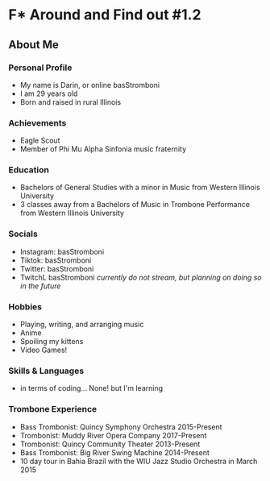 # F* Around and Find out #1.2

## About Me
### Personal Profile
- My name is Darin, or online basStromboni
- I am 29 years old
- Born and raised in rural Illinois

### Achievements
- Eagle Scout
- Member of Phi Mu Alpha Sinfonia music fraternity

### Education
- Bachelors of General Studies with a minor in Music from Western Illinois University 
- 3 classes away from a Bachelors of Music in Trombone Performance from Western Illinois University

### Socials
- Instagram: basStromboni
- Tiktok: basStromboni
- Twitter: basStromboni
- TwitchL basStromboni *currently do not stream, but planning on doing so in the future*

### Hobbies
- Playing, writing, and arranging music
- Anime
- Spoiling my kittens
- Video Games!

### Skills & Languages
- in terms of coding... None! but I'm learning

### Trombone Experience
- Bass Trombonist: Quincy Symphony Orchestra 2015-Present
- Trombonist: Muddy River Opera Company 2017-Present
- Trombonist: Quincy Community Theater 2013-Present
- Bass Trombonist: Big River Swing Machine 2014-Present
- 10 day tour in Bahia Brazil with the WIU Jazz Studio Orchestra in March 2015